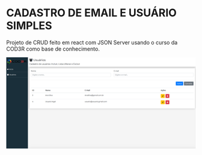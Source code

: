 # CADASTRO DE EMAIL E USUÁRIO SIMPLES
Projeto de CRUD feito em react com JSON Server usando o curso da COD3R como base de conhecimento.

![Screenshot](Capturar.PNG)
